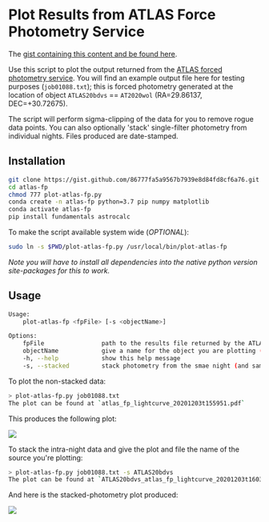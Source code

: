 # Plot Results from ATLAS Force Photometry Service

The [gist containing this content and be found here](https://gist.github.com/86777fa5a9567b7939e8d84fd8cf6a76).

Use this script to plot the output returned from the [ATLAS forced photometry service](https://fallingstar-data.com/forcedphot/). You will find an example output file here for testing purposes (`job01088.txt`); this is forced photometry generated at the location of object `ATLAS20bdvs` == `AT2020wol` (RA=29.86137, DEC=+30.72675).

The script will perform sigma-clipping of the data for you to remove rogue data points. You can also optionally 'stack' single-filter photometry from individual nights. Files produced are date-stamped.
 
## Installation

```bash
git clone https://gist.github.com/86777fa5a9567b7939e8d84fd8cf6a76.git atlas-fp
cd atlas-fp
chmod 777 plot-atlas-fp.py 
conda create -n atlas-fp python=3.7 pip numpy matplotlib
conda activate atlas-fp
pip install fundamentals astrocalc
```

To make the script available system wide (*OPTIONAL*):

```bash
sudo ln -s $PWD/plot-atlas-fp.py /usr/local/bin/plot-atlas-fp
```

*Note you will have to install all dependencies into the native python version site-packages for this to work.*

## Usage

```bash
Usage:
    plot-atlas-fp <fpFile> [-s <objectName>]

Options:
    fpFile                path to the results file returned by the ATLAS FP service
    objectName            give a name for the object you are plotting (for plot title and filename)
    -h, --help            show this help message
    -s, --stacked         stack photometry from the smae night (and same filter)
```

To plot the non-stacked data:

```bash
> plot-atlas-fp.py job01088.txt
The plot can be found at `atlas_fp_lightcurve_20201203t155951.pdf`
```

This produces the following plot:

[![](https://live.staticflickr.com/65535/50676025996_8995a4345d_z.png)](https://live.staticflickr.com/65535/50676025996_8995a4345d_o.png)

To stack the intra-night data and give the plot and file the name of the source you're plotting:

```bash
> plot-atlas-fp.py job01088.txt -s ATLAS20bdvs
The plot can be found at `ATLAS20bdvs_atlas_fp_lightcurve_20201203t160321.pdf`
```

And here is the stacked-photometry plot produced:

[![](https://live.staticflickr.com/65535/50676033766_361b8c1f59_z.png)](https://live.staticflickr.com/65535/50676033766_361b8c1f59_o.png)
